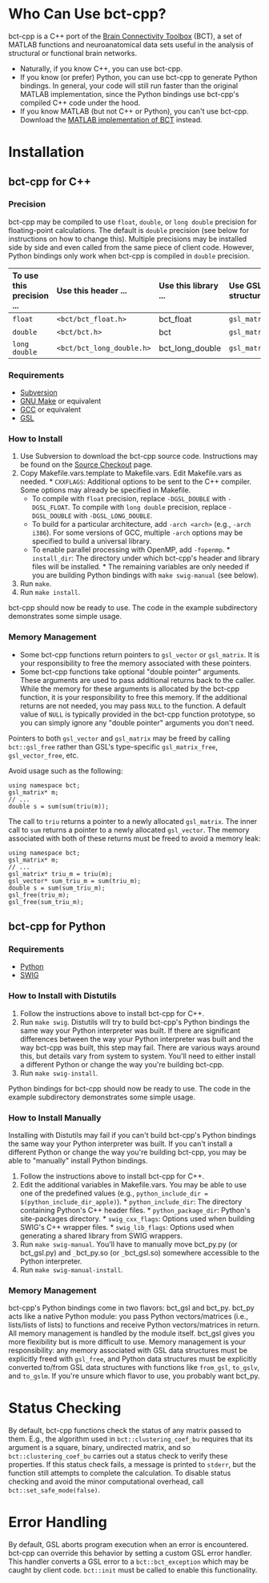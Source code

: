 # Who Can Use bct-cpp? #

bct-cpp is a C++ port of the [Brain Connectivity Toolbox](http://www.brain-connectivity-toolbox.net/) (BCT), a set of MATLAB functions and neuroanatomical data sets useful in the analysis of structural or functional brain networks.

  * Naturally, if you know C++, you can use bct-cpp.
  * If you know (or prefer) Python, you can use bct-cpp to generate Python bindings.  In general, your code will still run faster than the original MATLAB implementation, since the Python bindings use bct-cpp's compiled C++ code under the hood.
  * If you know MATLAB (but not C++ or Python), you can't use bct-cpp.  Download the [MATLAB implementation of BCT](http://www.brain-connectivity-toolbox.net/) instead.


# Installation #


## bct-cpp for C++ ##


### Precision ###

bct-cpp may be compiled to use `float`, `double`, or `long double` precision for floating-point calculations.  The default is `double` precision (see below for instructions on how to change this).  Multiple precisions may be installed side by side and even called from the same piece of client code.  However, Python bindings only work when bct-cpp is compiled in `double` precision.

| **To use this precision ...** | **Use this header ...** | **Use this library ...** | **Use GSL data structures like ...** |
|:------------------------------|:------------------------|:-------------------------|:-------------------------------------|
| `float`                       | `<bct/bct_float.h>`     | bct\_float               | `gsl_matrix_float`                   |
| `double`                      | `<bct/bct.h>`           | bct                      | `gsl_matrix`                         |
| `long double`                 | `<bct/bct_long_double.h>` | bct\_long\_double        | `gsl_matrix_long_double`             |


### Requirements ###

  * [Subversion](http://subversion.apache.org/)
  * [GNU Make](http://www.gnu.org/software/make/) or equivalent
  * [GCC](http://gcc.gnu.org/) or equivalent
  * [GSL](http://www.gnu.org/software/gsl/)


### How to Install ###

  1. Use Subversion to download the bct-cpp source code.  Instructions may be found on the [Source Checkout](http://code.google.com/p/bct-cpp/source/checkout) page.
  1. Copy Makefile.vars.template to Makefile.vars.  Edit Makefile.vars as needed.
    * `CXXFLAGS`: Additional options to be sent to the C++ compiler.  Some options may already be specified in Makefile.
      * To compile with `float` precision, replace `-DGSL_DOUBLE` with `-DGSL_FLOAT`.  To compile with `long double` precision, replace `-DGSL_DOUBLE` with `-DGSL_LONG_DOUBLE`.
      * To build for a particular architecture, add `-arch <arch>` (e.g., `-arch i386`).  For some versions of GCC, multiple `-arch` options may be specified to build a universal library.
      * To enable parallel processing with OpenMP, add `-fopenmp`.
    * `install_dir`: The directory under which bct-cpp's header and library files will be installed.
    * The remaining variables are only needed if you are building Python bindings with `make swig-manual` (see below).
  1. Run `make`.
  1. Run `make install`.

bct-cpp should now be ready to use.  The code in the example subdirectory demonstrates some simple usage.


### Memory Management ###

  * Some bct-cpp functions return pointers to `gsl_vector` or `gsl_matrix`.  It is your responsibility to free the memory associated with these pointers.
  * Some bct-cpp functions take optional "double pointer" arguments.  These arguments are used to pass additional returns back to the caller.  While the memory for these arguments is allocated by the bct-cpp function, it is your responsibility to free this memory.  If the additional returns are not needed, you may pass `NULL` to the function.  A default value of `NULL` is typically provided in the bct-cpp function prototype, so you can simply ignore any "double pointer" arguments you don't need.

Pointers to both `gsl_vector` and `gsl_matrix` may be freed by calling `bct::gsl_free` rather than GSL's type-specific `gsl_matrix_free`, `gsl_vector_free`, etc.

Avoid usage such as the following:
```
using namespace bct;
gsl_matrix* m;
// ...
double s = sum(sum(triu(m));
```
The call to `triu` returns a pointer to a newly allocated `gsl_matrix`.  The inner call to `sum` returns a pointer to a newly allocated `gsl_vector`.  The memory associated with both of these returns must be freed to avoid a memory leak:
```
using namespace bct;
gsl_matrix* m;
// ...
gsl_matrix* triu_m = triu(m);
gsl_vector* sum_triu_m = sum(triu_m);
double s = sum(sum_triu_m);
gsl_free(triu_m);
gsl_free(sum_triu_m);
```


## bct-cpp for Python ##


### Requirements ###

  * [Python](http://python.org/)
  * [SWIG](http://www.swig.org/)


### How to Install with Distutils ###

  1. Follow the instructions above to install bct-cpp for C++.
  1. Run `make swig`.  Distutils will try to build bct-cpp's Python bindings the same way your Python interpreter was built.  If there are significant differences between the way your Python interpreter was built and the way bct-cpp was built, this step may fail.  There are various ways around this, but details vary from system to system.  You'll need to either install a different Python or change the way you're building bct-cpp.
  1. Run `make swig-install`.

Python bindings for bct-cpp should now be ready to use.  The code in the example subdirectory demonstrates some simple usage.


### How to Install Manually ###

Installing with Distutils may fail if you can't build bct-cpp's Python bindings the same way your Python interpreter was built.  If you can't install a different Python or change the way you're building bct-cpp, you may be able to "manually" install Python bindings.

  1. Follow the instructions above to install bct-cpp for C++.
  1. Edit the additional variables in Makefile.vars.  You may be able to use one of the predefined values (e.g., `python_include_dir = $(python_include_dir_apple)`).
    * `python_include_dir`: The directory containing Python's C++ header files.
    * `python_package_dir`: Python's site-packages directory.
    * `swig_cxx_flags`: Options used when building SWIG's C++ wrapper files.
    * `swig_lib_flags`: Options used when generating a shared library from SWIG wrappers.
  1. Run `make swig-manual`.  You'll have to manually move bct\_py.py (or bct\_gsl.py) and `_`bct\_py.so (or `_`bct\_gsl.so) somewhere accessible to the Python interpreter.
  1. Run `make swig-manual-install`.


### Memory Management ###

bct-cpp's Python bindings come in two flavors: bct\_gsl and bct\_py.  bct\_py acts like a native Python module: you pass Python vectors/matrices (i.e., lists/lists of lists) to functions and receive Python vectors/matrices in return.  All memory management is handled by the module itself.  bct\_gsl gives you more flexibility but is more difficult to use.  Memory management is your responsibility: any memory associated with GSL data structures must be explicitly freed with `gsl_free`, and Python data structures must be explicitly converted to/from GSL data structures with functions like `from_gsl`, `to_gslv`, and `to_gslm`.  If you're unsure which flavor to use, you probably want bct\_py.


# Status Checking #

By default, bct-cpp functions check the status of any matrix passed to them.  E.g., the algorithm used in `bct::clustering_coef_bu` requires that its argument is a square, binary, undirected matrix, and so `bct::clustering_coef_bu` carries out a status check to verify these properties.  If this status check fails, a message is printed to `stderr`, but the function still attempts to complete the calculation.  To disable status checking and avoid the minor computational overhead, call `bct::set_safe_mode(false)`.


# Error Handling #

By default, GSL aborts program execution when an error is encountered.  bct-cpp can override this behavior by setting a custom GSL error handler.  This handler converts a GSL error to a `bct::bct_exception` which may be caught by client code.  `bct::init` must be called to enable this functionality.